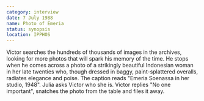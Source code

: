 ```yaml
---
category: interview
date: 7 July 1988
name: Photo of Emeria
status: synopsis
location: IPPHOS
---
```

Victor searches the hundreds of thousands of images in the archives, looking for more photos that will spark his memory of the time. He stops when he comes across a photo of a strikingly beautiful Indonesian woman in her late twenties who, though dressed in baggy, paint-splattered overalls, radiates elegance and poise. The caption reads "Emeria Soenassa in her studio, 1948". Julia asks Victor who she is. Victor replies "No one important", snatches the photo from the table and files it away. 
